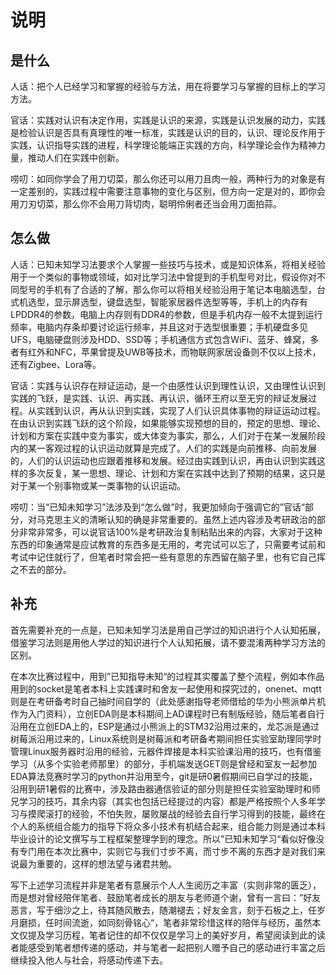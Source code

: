 # 说明

## 是什么

人话：把个人已经学习和掌握的经验与方法，用在将要学习与掌握的目标上的学习方法。

官话：实践对认识有决定作用，实践是认识的来源，实践是认识发展的动力，实践是检验认识是否具有真理性的唯一标准，实践是认识的目的，认识、理论反作用于实践，认识指导实践的进程，科学理论能端正实践的方向，科学理论会作为精神力量，推动人们在实践中创新。

唠叨：如同你学会了用刀切菜，那么你还可以用刀且肉一般，两种行为的对象是有一定差别的，实践过程中需要注意事物的变化与区别，但方向一定是对的，即你会用刀刃切菜，那么你不会用刀背切肉，聪明伶俐者还当会用刀面拍蒜。

## 怎么做

人话：已知未知学习法要求个人掌握一些技巧与技术，或是知识体系，将相关经验用于一个类似的事物或领域，如对比学习法中曾提到的手机型号对比，假设你对不同型号的手机有了合适的了解，那么你可以将相关经验沿用于笔记本电脑选型，台式机选型，显示屏选型，键盘选型，智能家居器件选型等等，手机上的内存有LPDDR4的参数，电脑上内存则有DDR4的参数，但是手机内存一般不太提到运行频率，电脑内存条却要讨论运行频率，并且这对于选型很重要；手机硬盘多见UFS，电脑硬盘则涉及HDD、SSD等；手机通信方式包含WiFi、蓝牙、蜂窝，多者有红外和NFC，苹果曾提及UWB等技术，而物联网家居设备则不仅以上技术，还有Zigbee、Lora等。

官话：实践与认识存在辩证运动，是一个由感性认识到理性认识，又由理性认识到实践的飞跃，是实践、认识、再实践、再认识，循环王府以至无穷的辩证发展过程。从实践到认识，再从认识到实践，实现了人们认识具体事物的辩证运动过程。在由认识到实践飞跃的这个阶段，如果能够实现预想的目的，预定的思想、理论、计划和方案在实践中变为事实，或大体变为事实，那么，人们对于在某一发展阶段内的某一客观过程的认识运动就算是完成了。人们的实践是向前推移、向前发展的，人们的认识运动也应跟着推移和发展。经过由实践到认识，再由认识到实践这样的多次反复，某一思想、理论、计划和方案在实践中达到了预期的结果，这只是对于某一个别事物或某一类事物的认识运动。

唠叨：当“已知未知学习”法涉及到“怎么做”时，我更加倾向于强调它的”官话“部分，对马克思主义的清晰认知的确是非常重要的。虽然上述内容涉及考研政治的部分非常非常多，可以说官话100%是考研政治复制粘贴出来的内容，大家对于这种东西的印象通常是应试教育的东西多是无用的，考完试可以忘了，只需要考试前和考试中记住就行了，但笔者时常会把一些有意思的东西留在脑子里，也有它自己挥之不去的部分。

## 补充

首先需要补充的一点是，已知未知学习法是用自己学过的知识进行个人认知拓展，借鉴学习法则是用他人学过的知识进行个人认知拓展，请不要混淆两种学习方法的区别。

在本次比赛过程中，用到”已知指导未知“的过程其实覆盖了整个流程，例如本作品用到的socket是笔者本科上实践课时和舍友一起使用和探究过的，onenet、mqtt则是在考研备考时自己抽时间自学的（此处感谢指导老师借给的华为小熊派单片机作为入门资料），立创EDA则是本科期间上AD课程时已有制版经验，随后笔者自行沿用在立创EDA上的，ESP是通过小熊派上的STM32沿用过来的，龙芯派是通过树莓派沿用过来的，Linux系统则是树莓派和考研备考期间担任实验室助理同学时管理Linux服务器时沿用的经验，元器件焊接是本科实验课沿用的技巧，也有借鉴学习（从多个实验老师那里）的部分，手机端发送GET则是曾经和室友一起参加EDA算法竞赛时学习的python并沿用至今，git是研0暑假期间已自学过的技能，沿用到研1暑假的比赛中，涉及路由器通信验证的部分则是担任实验室助理时和师兄学习的技巧，其余内容（其实也包括已经提过的内容）都是严格按照个人多年学习与摸爬滚打的经验，不怕失败，屡败屡战的经验去自行学习得到的技能，最终在个人的系统组合能力的指导下将众多小技术有机结合起来，组合能力则是通过本科毕业设计的论文撰写与工程框架整理学到的理念。所以”已知未知学习“看似好像没有专门用在本次比赛中，实则它与我们寸步不离，而寸步不离的东西才是对我们来说最为重要的，这样的想法望与诸君共勉。

写下上述学习流程并非是笔者有意展示个人人生阅历之丰富（实则非常的匮乏），而是想对曾经陪伴笔者、鼓励笔者成长的朋友与老师道个谢，曾有一言曰：”好友恶言，写于细沙之上，待其随风散去，随潮褪去；好友金言，刻于石板之上，任岁月磨损，任时间流逝，如同刻骨铭心“，笔者非常珍惜这样的陪伴与经历，虽然本文仅提及学习历程，笔者记住的却不仅仅是学习上的美好岁月，希望阅读到此的读者能感受到笔者想传递的感动，并与笔者一起把别人赠予自己的感动进行丰富之后继续投入他人与社会，将感动传递下去。